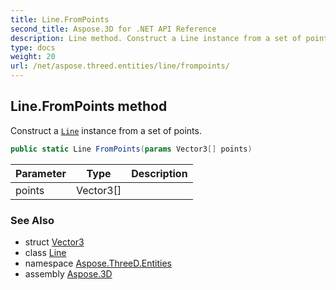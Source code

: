 ```yaml
---
title: Line.FromPoints
second_title: Aspose.3D for .NET API Reference
description: Line method. Construct a Line instance from a set of points
type: docs
weight: 20
url: /net/aspose.threed.entities/line/frompoints/
---
```

## Line.FromPoints method

Construct a [`Line`](../) instance from a set of points.

```csharp
public static Line FromPoints(params Vector3[] points)
```

| Parameter | Type | Description |
| --- | --- | --- |
| points | Vector3[] |  |

### See Also

* struct [Vector3](../../../aspose.threed.utilities/vector3/)
* class [Line](../)
* namespace [Aspose.ThreeD.Entities](../../line/)
* assembly [Aspose.3D](../../../)



